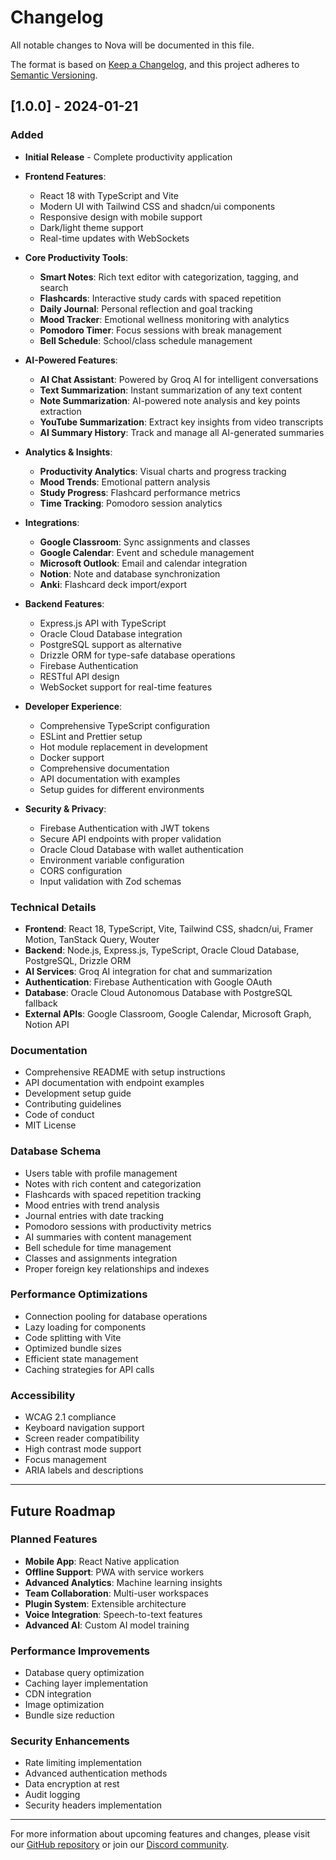 # Changelog

All notable changes to Nova will be documented in this file.

The format is based on [Keep a Changelog](https://keepachangelog.com/en/1.0.0/),
and this project adheres to [Semantic Versioning](https://semver.org/spec/v2.0.0.html).

## [1.0.0] - 2024-01-21

### Added
- **Initial Release** - Complete productivity application
- **Frontend Features**:
  - React 18 with TypeScript and Vite
  - Modern UI with Tailwind CSS and shadcn/ui components
  - Responsive design with mobile support
  - Dark/light theme support
  - Real-time updates with WebSockets

- **Core Productivity Tools**:
  - **Smart Notes**: Rich text editor with categorization, tagging, and search
  - **Flashcards**: Interactive study cards with spaced repetition
  - **Daily Journal**: Personal reflection and goal tracking
  - **Mood Tracker**: Emotional wellness monitoring with analytics
  - **Pomodoro Timer**: Focus sessions with break management
  - **Bell Schedule**: School/class schedule management

- **AI-Powered Features**:
  - **AI Chat Assistant**: Powered by Groq AI for intelligent conversations
  - **Text Summarization**: Instant summarization of any text content
  - **Note Summarization**: AI-powered note analysis and key points extraction
  - **YouTube Summarization**: Extract key insights from video transcripts
  - **AI Summary History**: Track and manage all AI-generated summaries

- **Analytics & Insights**:
  - **Productivity Analytics**: Visual charts and progress tracking
  - **Mood Trends**: Emotional pattern analysis
  - **Study Progress**: Flashcard performance metrics
  - **Time Tracking**: Pomodoro session analytics

- **Integrations**:
  - **Google Classroom**: Sync assignments and classes
  - **Google Calendar**: Event and schedule management
  - **Microsoft Outlook**: Email and calendar integration
  - **Notion**: Note and database synchronization
  - **Anki**: Flashcard deck import/export

- **Backend Features**:
  - Express.js API with TypeScript
  - Oracle Cloud Database integration
  - PostgreSQL support as alternative
  - Drizzle ORM for type-safe database operations
  - Firebase Authentication
  - RESTful API design
  - WebSocket support for real-time features

- **Developer Experience**:
  - Comprehensive TypeScript configuration
  - ESLint and Prettier setup
  - Hot module replacement in development
  - Docker support
  - Comprehensive documentation
  - API documentation with examples
  - Setup guides for different environments

- **Security & Privacy**:
  - Firebase Authentication with JWT tokens
  - Secure API endpoints with proper validation
  - Oracle Cloud Database with wallet authentication
  - Environment variable configuration
  - CORS configuration
  - Input validation with Zod schemas

### Technical Details
- **Frontend**: React 18, TypeScript, Vite, Tailwind CSS, shadcn/ui, Framer Motion, TanStack Query, Wouter
- **Backend**: Node.js, Express.js, TypeScript, Oracle Cloud Database, PostgreSQL, Drizzle ORM
- **AI Services**: Groq AI integration for chat and summarization
- **Authentication**: Firebase Authentication with Google OAuth
- **Database**: Oracle Cloud Autonomous Database with PostgreSQL fallback
- **External APIs**: Google Classroom, Google Calendar, Microsoft Graph, Notion API

### Documentation
- Comprehensive README with setup instructions
- API documentation with endpoint examples
- Development setup guide
- Contributing guidelines
- Code of conduct
- MIT License

### Database Schema
- Users table with profile management
- Notes with rich content and categorization
- Flashcards with spaced repetition tracking
- Mood entries with trend analysis
- Journal entries with date tracking
- Pomodoro sessions with productivity metrics
- AI summaries with content management
- Bell schedule for time management
- Classes and assignments integration
- Proper foreign key relationships and indexes

### Performance Optimizations
- Connection pooling for database operations
- Lazy loading for components
- Code splitting with Vite
- Optimized bundle sizes
- Efficient state management
- Caching strategies for API calls

### Accessibility
- WCAG 2.1 compliance
- Keyboard navigation support
- Screen reader compatibility
- High contrast mode support
- Focus management
- ARIA labels and descriptions

---

## Future Roadmap

### Planned Features
- **Mobile App**: React Native application
- **Offline Support**: PWA with service workers
- **Advanced Analytics**: Machine learning insights
- **Team Collaboration**: Multi-user workspaces
- **Plugin System**: Extensible architecture
- **Voice Integration**: Speech-to-text features
- **Advanced AI**: Custom AI model training

### Performance Improvements
- Database query optimization
- Caching layer implementation
- CDN integration
- Image optimization
- Bundle size reduction

### Security Enhancements
- Rate limiting implementation
- Advanced authentication methods
- Data encryption at rest
- Audit logging
- Security headers implementation

---

For more information about upcoming features and changes, please visit our [GitHub repository](https://github.com/Creator101-commits/Nova) or join our [Discord community](https://discord.gg/nova).

